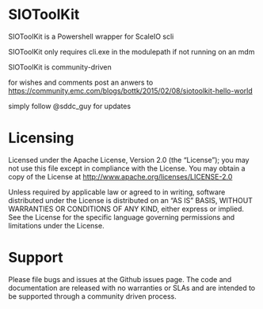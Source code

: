 SIOToolKit
==========


SIOToolKit is a Powershell wrapper for ScaleIO scli

SIOToolKit only requires cli.exe in the modulepath if not running on an mdm

SIOToolKit is community-driven

for wishes and comments post an anwers to https://community.emc.com/blogs/bottk/2015/02/08/siotoolkit-hello-world

simply follow @sddc_guy for updates


Licensing
==========
Licensed under the Apache License, Version 2.0 (the “License”); you may not use this file except in compliance with the License. You may obtain a copy of the License at http://www.apache.org/licenses/LICENSE-2.0

Unless required by applicable law or agreed to in writing, software distributed under the License is distributed on an “AS IS” BASIS, WITHOUT WARRANTIES OR CONDITIONS OF ANY KIND, either express or implied. See the License for the specific language governing permissions and limitations under the License.

Support
==========
Please file bugs and issues at the Github issues page. The code and documentation are released with no warranties or SLAs and are intended to be supported through a community driven process.
